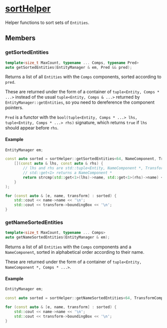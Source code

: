 # [sortHelper](sortHelper.hpp)

Helper functions to sort sets of `Entities`.

## Members

### getSortedEntities

```cpp
template<size_t MaxCount, typename ... Comps, typename Pred>
auto getSortedEntities(EntityManager & em, Pred && pred);
```

Returns a list of all `Entities` with the `Comps` components, sorted according to `pred`.

These are returned under the form of a container of `tuple<Entity, Comps * ...>` instead of the usual `tuple<Entity, Comps & ...>` returned by `EntityManager::getEntities`, so you need to dereference the component pointers.

`Pred` is a functor with the `bool(tuple<Entity, Comps * ...> lhs, tuple<Entity, Comps * ...> rhs)` signature, which returns `true` if `lhs` should appear before `rhs`.

#### Example

```cpp
EntityManager em;

const auto sorted = sortHelper::getSortedEntities<64, NameComponent, TransformComponent>(em,
    [](const auto & lhs, const auto & rhs) {
        // lhs and rhs are std::tuple<Entity, NameComponent *, TransformComponent *>;
        // std::get<1> returns a NameComponent *
        return strcmp(std::get<1>(lhs)->name, std::get<1>(rhs)->name) < 0;
    }
);

for (const auto & [e, name, transform] : sorted) {
    std::cout << name->name << '\n';
    std::cout << transform->boundingBox << '\n';
}
```

### getNameSortedEntities

```cpp
template<size_t MaxCount, typename ... Comps>
auto getNameSortedEntities(EntityManager & em);
```

Returns a list of all `Entities` with the `Comps` components and a `NameComponent`, sorted in alphabetical order according to their name.

These are returned under the form of a container of `tuple<Entity, NameComponent *, Comps * ...>`.

#### Example

```cpp
EntityManager em;

const auto sorted = sortHelper::getNameSortedEntities<64, TransformComponent>(em);

for (const auto & [e, name, transform] : sorted) {
    std::cout << name->name << '\n';
    std::cout << transform->boundingBox << '\n';
}
```
